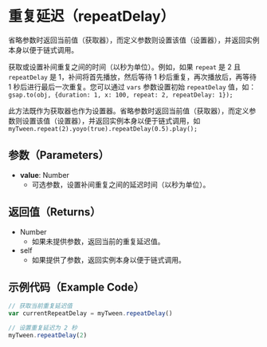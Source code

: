 # 重复延迟（repeatDelay）

省略参数时返回当前值（获取器），而定义参数则设置该值（设置器），并返回实例本身以便于链式调用。

获取或设置补间重复之间的时间（以秒为单位）。例如，如果 `repeat` 是 2 且 `repeatDelay` 是 1，补间将首先播放，然后等待 1 秒后重复，再次播放后，再等待 1 秒后进行最后一次重复。您可以通过 `vars` 参数设置初始 `repeatDelay` 值，如：`gsap.to(obj, {duration: 1, x: 100, repeat: 2, repeatDelay: 1});`

此方法既作为获取器也作为设置器。省略参数时返回当前值（获取器），而定义参数则设置该值（设置器），并返回实例本身以便于链式调用，如 `myTween.repeat(2).yoyo(true).repeatDelay(0.5).play();`

## 参数（Parameters）

- **value**: Number
  - 可选参数，设置补间重复之间的延迟时间（以秒为单位）。

## 返回值（Returns）

- Number
  - 如果未提供参数，返回当前的重复延迟值。
- self
  - 如果提供了参数，返回实例本身以便于链式调用。

## 示例代码（Example Code）

```javascript
// 获取当前重复延迟值
var currentRepeatDelay = myTween.repeatDelay()

// 设置重复延迟为 2 秒
myTween.repeatDelay(2)
```
